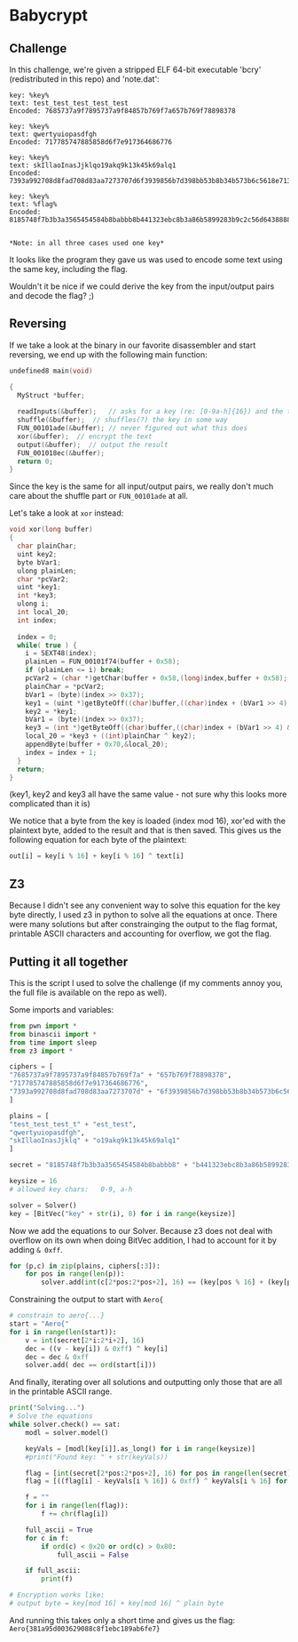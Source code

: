 # Babycrypt
## Challenge
In this challenge, we're given a stripped ELF 64-bit executable 'bcry' (redistributed in this repo) and 'note.dat':
```
key: %key%
text: test_test_test_test_test
Encoded: 7685737a9f7895737a9f84857b769f7a657b769f78898378

key: %key%
text: qwertyuiopasdfgh
Encoded: 717785747885858d6f7e917364686776

key: %key%
text: skIllaoInasJjklqo19akq9k13k45k69alq1
Encoded: 7393a992708d8fad708d83aa7273707d6f3939856b7d398bb53b8b34b573b6c5618e7135

key: %key%
text: %flag%
Encoded: 8185748f7b3b3a3565454584b8babbb8b441323ebc8b3a86b5899283b9c2c56d64388889b781


*Note: in all three cases used one key*
```

It looks like the program they gave us was used to encode some text using the same key, including the flag.

Wouldn't it be nice if we could derive the key from the input/output pairs and decode the flag? ;)

## Reversing

If we take a look at the binary in our favorite disassembler and start reversing, we end up with the following main function:
```C
undefined8 main(void)

{
  MyStruct *buffer;
  
  readInputs(&buffer);   // asks for a key (re: [0-9a-h]{16}) and the text to encrypt
  shuffle(&buffer);  // shuffles(?) the key in some way
  FUN_00101ade(&buffer); // never figured out what this does
  xor(&buffer);  // encrypt the text
  output(&buffer);  // output the result
  FUN_001018ec(&buffer);
  return 0;
}
```

Since the key is the same for all input/output pairs, we really don't much care about the shuffle part or `FUN_00101ade` at all.

Let's take a look at `xor` instead:

```C
void xor(long buffer)
{
  char plainChar;
  uint key2;
  byte bVar1;
  ulong plainLen;
  char *pcVar2;
  uint *key1;
  int *key3;
  ulong i;
  int local_20;
  int index;
  
  index = 0;
  while( true ) {
    i = SEXT48(index);
    plainLen = FUN_00101f74(buffer + 0x58);
    if (plainLen <= i) break;
    pcVar2 = (char *)getChar(buffer + 0x58,(long)index,buffer + 0x58);
    plainChar = *pcVar2;
    bVar1 = (byte)(index >> 0x37);
    key1 = (uint *)getByteOff((char)buffer,((char)index + (bVar1 >> 4) & 0xf) - (bVar1 >> 4));
    key2 = *key1;
    bVar1 = (byte)(index >> 0x37);
    key3 = (int *)getByteOff((char)buffer,((char)index + (bVar1 >> 4) & 0xf) - (bVar1 >> 4));
    local_20 = *key3 + ((int)plainChar ^ key2);
    appendByte(buffer + 0x70,&local_20);
    index = index + 1;
  }
  return;
}
```
(key1, key2 and key3 all have the same value - not sure why this looks more complicated than it is)

We notice that a byte from the key is loaded (index mod 16), xor'ed with the plaintext byte, added to the result and that is then saved.
This gives us the following equation for each byte of the plaintext:
```python
out[i] = key[i % 16] + key[i % 16] ^ text[i]
```

## Z3
Because I didn't see any convenient way to solve this equation for the key byte directly,
I used z3 in python to solve all the equations at once.
There were many solutions but after constrainging the output to the flag format,
printable ASCII characters and accounting for overflow, we got the flag.

## Putting it all together
This is the script I used to solve the challenge (if my comments annoy you, the full file is available on the repo as well).

Some imports and variables:
```python
from pwn import *
from binascii import *
from time import sleep
from z3 import *

ciphers = [
"7685737a9f7895737a9f84857b769f7a" + "657b769f78898378",
"717785747885858d6f7e917364686776",
"7393a992708d8fad708d83aa7273707d" + "6f3939856b7d398bb53b8b34b573b6c5618e7135"
]

plains = [
"test_test_test_t" + "est_test",
"qwertyuiopasdfgh",
"skIllaoInasJjklq" + "o19akq9k13k45k69alq1"
]

secret = "8185748f7b3b3a3565454584b8babbb8" + "b441323ebc8b3a86b5899283b9c2c56d64388889b781"

keysize = 16
# allowed key chars:   0-9, a-h

solver = Solver()
key = [BitVec("key" + str(i), 8) for i in range(keysize)]
```

Now we add the equations to our Solver. Because z3 does not deal with overflow on its own when doing BitVec addition,
I had to account for it by adding `& 0xff`.
```python
for (p,c) in zip(plains, ciphers[:3]):
	for pos in range(len(p)):
		solver.add(int(c[2*pos:2*pos+2], 16) == (key[pos % 16] + (key[pos % 16] ^ ord(p[pos]))) & 0xff)
```

Constraining the output to start with `Aero{`
```python
# constrain to aero{...}
start = "Aero{"
for i in range(len(start)):
	v = int(secret[2*i:2*i+2], 16)
	dec = ((v - key[i]) & 0xff) ^ key[i]
	dec = dec & 0xff
	solver.add( dec == ord(start[i]))
```

And finally, iterating over all solutions and outputting only those that are all in the printable ASCII range.
```python
print("Solving...")
# Solve the equations
while solver.check() == sat:
	modl = solver.model()

	keyVals = [modl[key[i]].as_long() for i in range(keysize)]
	#print("Found key: " + str(keyVals))

	flag = [int(secret[2*pos:2*pos+2], 16) for pos in range(len(secret) // 2)]
	flag = [((flag[i] - keyVals[i % 16]) & 0xff) ^ keyVals[i % 16] for i in range(len(flag))]

	f = ""
	for i in range(len(flag)):
		f += chr(flag[i])

	full_ascii = True
	for c in f:
		if ord(c) < 0x20 or ord(c) > 0x80:
			full_ascii = False

	if full_ascii:
		print(f)

# Encryption works like:
# output byte = key[mod 16] + key[mod 16] ^ plain byte
```

And running this takes only a short time and gives us the flag:
`Aero{381a95d003629088c8f1ebc189ab6fe7}`

